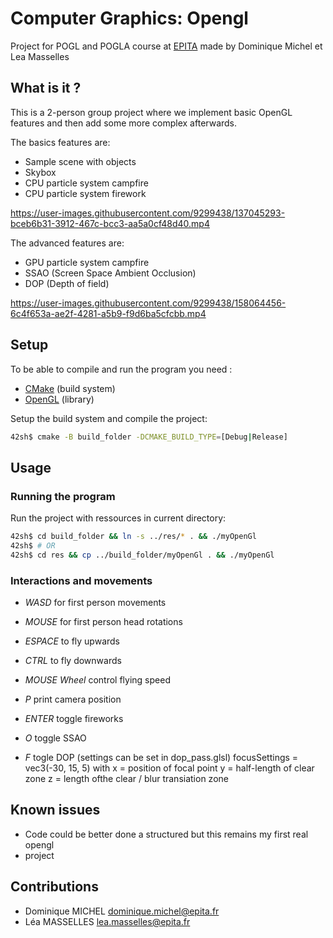 # Computer Graphics: Opengl

Project for POGL and POGLA course at [EPITA](https://www.epita.fr/) made by
Dominique Michel et Lea Masselles

## What is it ?

This is a 2-person group project where we implement basic OpenGL features and
then add some more complex afterwards.

The basics features are:
- Sample scene with objects
- Skybox
- CPU particle system campfire
- CPU particle system firework

https://user-images.githubusercontent.com/9299438/137045293-bceb6b31-3912-467c-bcc3-aa5a0cf48d40.mp4

The advanced features are:
- GPU particle system campfire
- SSAO (Screen Space Ambient Occlusion)
- DOP (Depth of field)

https://user-images.githubusercontent.com/9299438/158064456-6c4f653a-ae2f-4281-a5b9-f9d6ba5cfcbb.mp4

## Setup

To be able to compile and run the program you need :
- [CMake](https://cmake.org/) (build system)
- [OpenGL](https://opengl.org/) (library)

Setup the build system and compile the project:
```bash
42sh$ cmake -B build_folder -DCMAKE_BUILD_TYPE=[Debug|Release]
```
## Usage

### Running the program

Run the project with ressources in current directory:
```bash
42sh$ cd build_folder && ln -s ../res/* . && ./myOpenGl
42sh$ # OR
42sh$ cd res && cp ../build_folder/myOpenGl . && ./myOpenGl
```

### Interactions and movements
- *WASD* for first person movements
- *MOUSE* for first person head rotations
- *ESPACE* to fly upwards
- *CTRL* to fly downwards
- *MOUSE Wheel* control flying speed
- *P* print camera position

- *ENTER* toggle fireworks
- *O* toggle SSAO
- *F* togle DOP (settings can be set in dop_pass.glsl)
  focusSettings = vec3(-30, 15, 5) with
  x = position of focal point
  y = half-length of clear zone
  z = length ofthe clear / blur transiation zone

## Known issues
- Code could be better done a structured but this remains my first real opengl
- project

## Contributions
- Dominique MICHEL <dominique.michel@epita.fr>
- Léa MASSELLES <lea.masselles@epita.fr>
